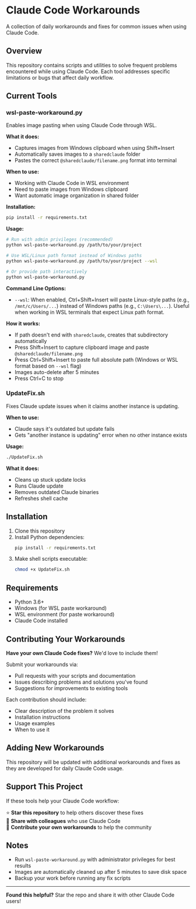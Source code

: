 # Claude Code Workarounds

A collection of daily workarounds and fixes for common issues when using Claude Code.

## Overview

This repository contains scripts and utilities to solve frequent problems encountered while using Claude Code. Each tool addresses specific limitations or bugs that affect daily workflow.

## Current Tools

### wsl-paste-workaround.py
Enables image pasting when using Claude Code through WSL.

**What it does:**
- Captures images from Windows clipboard when using Shift+Insert
- Automatically saves images to a `sharedclaude` folder
- Pastes the correct `@sharedclaude/filename.png` format into terminal

**When to use:**
- Working with Claude Code in WSL environment
- Need to paste images from Windows clipboard
- Want automatic image organization in shared folder

**Installation:**
```bash
pip install -r requirements.txt
```

**Usage:**
```bash
# Run with admin privileges (recommended)
python wsl-paste-workaround.py /path/to/your/project

# Use WSL/Linux path format instead of Windows paths
python wsl-paste-workaround.py /path/to/your/project --wsl

# Or provide path interactively
python wsl-paste-workaround.py
```

**Command Line Options:**
- `--wsl`: When enabled, Ctrl+Shift+Insert will paste Linux-style paths (e.g., `/mnt/c/Users/...`) instead of Windows paths (e.g., `C:\Users\...`). Useful when working in WSL terminals that expect Linux path format.

**How it works:**
- If path doesn't end with `sharedclaude`, creates that subdirectory automatically
- Press Shift+Insert to capture clipboard image and paste `@sharedclaude/filename.png`
- Press Ctrl+Shift+Insert to paste full absolute path (Windows or WSL format based on `--wsl` flag)
- Images auto-delete after 5 minutes
- Press Ctrl+C to stop

### UpdateFix.sh
Fixes Claude update issues when it claims another instance is updating.

**When to use:**
- Claude says it's outdated but update fails
- Gets "another instance is updating" error when no other instance exists

**Usage:**
```bash
./UpdateFix.sh
```

**What it does:**
- Cleans up stuck update locks
- Runs Claude update
- Removes outdated Claude binaries
- Refreshes shell cache

## Installation

1. Clone this repository
2. Install Python dependencies:
   ```bash
   pip install -r requirements.txt
   ```
3. Make shell scripts executable:
   ```bash
   chmod +x UpdateFix.sh
   ```

## Requirements

- Python 3.6+
- Windows (for WSL paste workaround)
- WSL environment (for paste workaround)
- Claude Code installed

## Contributing Your Workarounds

**Have your own Claude Code fixes?** We'd love to include them!

Submit your workarounds via:
- Pull requests with your scripts and documentation
- Issues describing problems and solutions you've found
- Suggestions for improvements to existing tools

Each contribution should include:
- Clear description of the problem it solves
- Installation instructions
- Usage examples
- When to use it

## Adding New Workarounds

This repository will be updated with additional workarounds and fixes as they are developed for daily Claude Code usage.

## Support This Project

If these tools help your Claude Code workflow:

⭐ **Star this repository** to help others discover these fixes  
🔄 **Share with colleagues** who use Claude Code  
🤝 **Contribute your own workarounds** to help the community  

## Notes

- Run `wsl-paste-workaround.py` with administrator privileges for best results
- Images are automatically cleaned up after 5 minutes to save disk space
- Backup your work before running any fix scripts

---

**Found this helpful?** Star the repo and share it with other Claude Code users! 